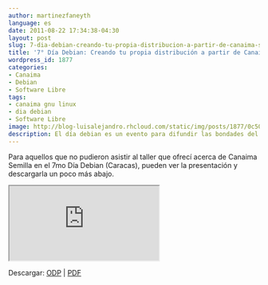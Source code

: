```yaml
---
author: martinezfaneyth
language: es
date: 2011-08-22 17:34:38-04:30
layout: post
slug: 7-dia-debian-creando-tu-propia-distribucion-a-partir-de-canaima-semilla
title: '7° Día Debian: Creando tu propia distribución a partir de Canaima Semilla'
wordpress_id: 1877
categories:
- Canaima
- Debian
- Software Libre
tags:
- canaima gnu linux
- dia debian
- Software Libre
image: http://blog-luisalejandro.rhcloud.com/static/img/posts/1877/0c506e6fa2d5f952256d614b306cc014.jpg
description: El día debian es un evento para difundir las bondades del Software Libre.
---
```


Para aquellos que no pudieron asistir al taller que ofrecí acerca de Canaima Semilla en el 7mo Día Debian (Caracas), pueden ver la presentación y descargarla un poco más abajo.

<iframe src="http://docs.google.com/viewer?url=http%3A%2F%2Fdl.dropboxusercontent.com%2Fu%2F16329841%2FCanaima-Semilla-7DebianDay.pdf&amp;embedded=true"></iframe>

Descargar: [ODP](http://dl.dropboxusercontent.com/u/16329841/Canaima-Semilla-7DebianDay.odp) | [PDF](http://dl.dropboxusercontent.com/u/16329841/Canaima-Semilla-7DebianDay.pdf)
